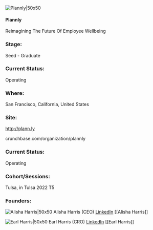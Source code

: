 

![Plannly|50x50](https://apimg.techstars.com/profiles/1662743385830_996875.png)

#### Plannly
Reimagining The Future Of Employee Wellbeing

### Stage: 
Seed - Graduate 

### Current Status: 
Operating

### Where:
San Francisco, California, United States

### Site:
http://plann.ly



crunchbase.com/organization/plannly

### Current Status: 
Operating

### Cohort/Sessions: 
Tulsa, in Tulsa 2022 T5

### Founders: 

![Alisha Harris|50x50](https://www.f6s.com/content-resource/profiles/3156901_th2.jpg) Alisha Harris (CEO) [LinkedIn](https://linkedin.com/in/alishamharris) [[Alisha Harris]]

![Earl Harris|50x50](https://www.f6s.com/content-resource/profiles/3156870_th2.jpg) Earl Harris (CRO) [LinkedIn](https://linkedin.com/in/earl-harris-sr) [[Earl Harris]]


